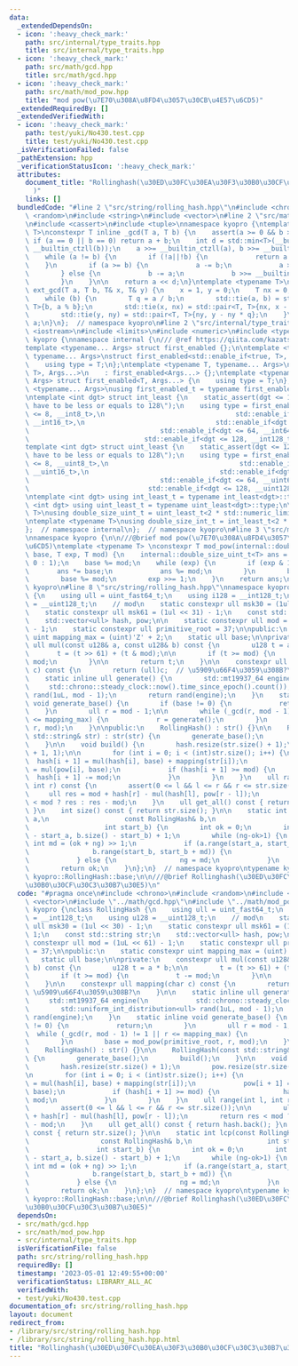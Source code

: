 ```yaml
---
data:
  _extendedDependsOn:
  - icon: ':heavy_check_mark:'
    path: src/internal/type_traits.hpp
    title: src/internal/type_traits.hpp
  - icon: ':heavy_check_mark:'
    path: src/math/gcd.hpp
    title: src/math/gcd.hpp
  - icon: ':heavy_check_mark:'
    path: src/math/mod_pow.hpp
    title: "mod pow(\u7E70\u308A\u8FD4\u3057\u30CB\u4E57\u6CD5)"
  _extendedRequiredBy: []
  _extendedVerifiedWith:
  - icon: ':heavy_check_mark:'
    path: test/yuki/No430.test.cpp
    title: test/yuki/No430.test.cpp
  _isVerificationFailed: false
  _pathExtension: hpp
  _verificationStatusIcon: ':heavy_check_mark:'
  attributes:
    document_title: "Rollinghash(\u30ED\u30FC\u30EA\u30F3\u30B0\u30CF\u30C3\u30B7\u30E5\
      )"
    links: []
  bundledCode: "#line 2 \"src/string/rolling_hash.hpp\"\n#include <chrono>\n#include\
    \ <random>\n#include <string>\n#include <vector>\n#line 2 \"src/math/gcd.hpp\"\
    \n#include <cassert>\n#include <tuple>\nnamespace kyopro {\ntemplate <typename\
    \ T>\nconstexpr T inline _gcd(T a, T b) {\n    assert(a >= 0 && b >= 0);\n   \
    \ if (a == 0 || b == 0) return a + b;\n    int d = std::min<T>(__builtin_ctzll(a),\
    \ __builtin_ctzll(b));\n    a >>= __builtin_ctzll(a), b >>= __builtin_ctzll(b);\n\
    \    while (a != b) {\n        if (!a||!b) {\n            return a + b;\n    \
    \    }\n        if (a >= b) {\n            a -= b;\n            a >>= __builtin_ctzll(a);\n\
    \        } else {\n            b -= a;\n            b >>= __builtin_ctzll(b);\n\
    \        }\n    }\n\n    return a << d;\n}\ntemplate <typename T>\nconstexpr T\
    \ ext_gcd(T a, T b, T& x, T& y) {\n    x = 1, y = 0;\n    T nx = 0, ny = 1;\n\
    \    while (b) {\n        T q = a / b;\n        std::tie(a, b) = std::pair<T,\
    \ T>{b, a % b};\n        std::tie(x, nx) = std::pair<T, T>{nx, x - nx * q};\n\
    \        std::tie(y, ny) = std::pair<T, T>{ny, y - ny * q};\n    }\n    return\
    \ a;\n}\n};  // namespace kyopro\n#line 2 \"src/internal/type_traits.hpp\"\n#include\
    \ <iostream>\n#include <limits>\n#include <numeric>\n#include <typeinfo>\nnamespace\
    \ kyopro {\nnamespace internal {\n/// @ref https://qiita.com/kazatsuyu/items/f8c3b304e7f8b35263d8\n\
    template <typename... Args> struct first_enabled {};\n\ntemplate <typename T,\
    \ typename... Args>\nstruct first_enabled<std::enable_if<true, T>, Args...> {\n\
    \    using type = T;\n};\ntemplate <typename T, typename... Args>\nstruct first_enabled<std::enable_if<false,\
    \ T>, Args...>\n    : first_enabled<Args...> {};\ntemplate <typename T, typename...\
    \ Args> struct first_enabled<T, Args...> {\n    using type = T;\n};\n\ntemplate\
    \ <typename... Args>\nusing first_enabled_t = typename first_enabled<Args...>::type;\n\
    \ntemplate <int dgt> struct int_least {\n    static_assert(dgt <= 128, \"digit\
    \ have to be less or equals to 128\");\n    using type = first_enabled_t<std::enable_if<dgt\
    \ <= 8, __int8_t>,\n                                 std::enable_if<dgt <= 16,\
    \ __int16_t>,\n                                 std::enable_if<dgt <= 32, __int32_t>,\n\
    \                                 std::enable_if<dgt <= 64, __int64_t>,\n    \
    \                             std::enable_if<dgt <= 128, __int128_t> >;\n};\n\
    template <int dgt> struct uint_least {\n    static_assert(dgt <= 128, \"digit\
    \ have to be less or equals to 128\");\n    using type = first_enabled_t<std::enable_if<dgt\
    \ <= 8, __uint8_t>,\n                                 std::enable_if<dgt <= 16,\
    \ __uint16_t>,\n                                 std::enable_if<dgt <= 32, __uint32_t>,\n\
    \                                 std::enable_if<dgt <= 64, __uint64_t>,\n   \
    \                              std::enable_if<dgt <= 128, __uint128_t> >;\n};\n\
    \ntemplate <int dgt> using int_least_t = typename int_least<dgt>::type;\ntemplate\
    \ <int dgt> using uint_least_t = typename uint_least<dgt>::type;\n\ntemplate <typename\
    \ T>\nusing double_size_uint_t = uint_least_t<2 * std::numeric_limits<T>::digits>;\n\
    \ntemplate <typename T>\nusing double_size_int_t = int_least_t<2 * std::numeric_limits<T>::digits>;\n\
    };  // namespace internal\n};  // namespace kyopro\n#line 3 \"src/math/mod_pow.hpp\"\
    \nnamespace kyopro {\n\n///@brief mod pow(\u7E70\u308A\u8FD4\u3057\u30CB\u4E57\
    \u6CD5)\ntemplate <typename T> \nconstexpr T mod_pow(internal::double_size_uint_t<T>\
    \ base, T exp, T mod) {\n    internal::double_size_uint_t<T> ans = (mod == 1 ?\
    \ 0 : 1);\n    base %= mod;\n    while (exp) {\n        if (exp & 1) {\n     \
    \       ans *= base;\n            ans %= mod;\n        }\n        base *= base;\n\
    \        base %= mod;\n        exp >>= 1;\n    }\n    return ans;\n}\n};  // namespace\
    \ kyopro\n#line 8 \"src/string/rolling_hash.hpp\"\nnamespace kyopro {\nclass RollingHash\
    \ {\n    using ull = uint_fast64_t;\n    using i128 = __int128_t;\n    using u128\
    \ = __uint128_t;\n    // mod\n    static constexpr ull msk30 = (1ul << 30) - 1;\n\
    \    static constexpr ull msk61 = (1ul << 31) - 1;\n    const std::string str;\n\
    \    std::vector<ull> hash, pow;\n\n    static constexpr ull mod = (1uL << 61)\
    \ - 1;\n    static constexpr ull primitive_root = 37;\n\npublic:\n    static constexpr\
    \ uint mapping_max = (uint)'Z' + 2;\n    static ull base;\n\nprivate:\n    constexpr\
    \ ull mul(const u128& a, const u128& b) const {\n        u128 t = a * b;\n\n \
    \       t = (t >> 61) + (t & mod);\n\n        if (t >= mod) {\n            t -=\
    \ mod;\n        }\n\n        return t;\n    }\n\n    constexpr ull mapping(char\
    \ c) const {\n        return (ull)c;  // \u5909\u66F4\u3059\u308B?\n    }\n\n\
    \    static inline ull generate() {\n        std::mt19937_64 engine(\n       \
    \     std::chrono::steady_clock::now().time_since_epoch().count());\n        std::uniform_int_distribution<ull>\
    \ rand(1uL, mod - 1);\n        return rand(engine);\n    }\n    static inline\
    \ void generate_base() {\n        if (base != 0) {\n            return;\n    \
    \    }\n        ull r = mod - 1;\n\n        while (_gcd(r, mod - 1) != 1 || r\
    \ <= mapping_max) {\n            r = generate();\n        }\n        base = mod_pow(primitive_root,\
    \ r, mod);\n    }\n\npublic:\n    RollingHash() : str() {}\n\n    RollingHash(const\
    \ std::string& str) : str(str) {\n        generate_base();\n        build();\n\
    \    }\n\n    void build() {\n        hash.resize(str.size() + 1);\n        pow.resize(str.size()\
    \ + 1, 1);\n\n        for (int i = 0; i < (int)str.size(); i++) {\n          \
    \  hash[i + 1] = mul(hash[i], base) + mapping(str[i]);\n            pow[i + 1]\
    \ = mul(pow[i], base);\n            if (hash[i + 1] >= mod) {\n              \
    \  hash[i + 1] -= mod;\n            }\n        }\n    }\n    ull range(int l,\
    \ int r) const {\n        assert(0 <= l && l <= r && r <= str.size());\n\n   \
    \     ull res = mod + hash[r] - mul(hash[l], pow[r - l]);\n        return res\
    \ < mod ? res : res - mod;\n    }\n    ull get_all() const { return hash.back();\
    \ }\n    int size() const { return str.size(); }\n\n    static int lcp(const RollingHash&\
    \ a,\n                   const RollingHash& b,\n                   int start_a,\n\
    \                   int start_b) {\n        int ok = 0;\n        int ng = std::min(a.size()\
    \ - start_a, b.size() - start_b) + 1;\n        while (ng-ok>1) {\n           \
    \ int md = (ok + ng) >> 1;\n            if (a.range(start_a, start_a + md) ==\n\
    \                b.range(start_b, start_b + md)) {\n                ok = md;\n\
    \            } else {\n                ng = md;\n            }\n        }\n\n\
    \        return ok;\n    }\n};\n}  // namespace kyopro\ntypename kyopro::RollingHash::ull\
    \ kyopro::RollingHash::base;\n\n///@brief Rollinghash(\u30ED\u30FC\u30EA\u30F3\
    \u30B0\u30CF\u30C3\u30B7\u30E5)\n"
  code: "#pragma once\n#include <chrono>\n#include <random>\n#include <string>\n#include\
    \ <vector>\n#include \"../math/gcd.hpp\"\n#include \"../math/mod_pow.hpp\"\nnamespace\
    \ kyopro {\nclass RollingHash {\n    using ull = uint_fast64_t;\n    using i128\
    \ = __int128_t;\n    using u128 = __uint128_t;\n    // mod\n    static constexpr\
    \ ull msk30 = (1ul << 30) - 1;\n    static constexpr ull msk61 = (1ul << 31) -\
    \ 1;\n    const std::string str;\n    std::vector<ull> hash, pow;\n\n    static\
    \ constexpr ull mod = (1uL << 61) - 1;\n    static constexpr ull primitive_root\
    \ = 37;\n\npublic:\n    static constexpr uint mapping_max = (uint)'Z' + 2;\n \
    \   static ull base;\n\nprivate:\n    constexpr ull mul(const u128& a, const u128&\
    \ b) const {\n        u128 t = a * b;\n\n        t = (t >> 61) + (t & mod);\n\n\
    \        if (t >= mod) {\n            t -= mod;\n        }\n\n        return t;\n\
    \    }\n\n    constexpr ull mapping(char c) const {\n        return (ull)c;  //\
    \ \u5909\u66F4\u3059\u308B?\n    }\n\n    static inline ull generate() {\n   \
    \     std::mt19937_64 engine(\n            std::chrono::steady_clock::now().time_since_epoch().count());\n\
    \        std::uniform_int_distribution<ull> rand(1uL, mod - 1);\n        return\
    \ rand(engine);\n    }\n    static inline void generate_base() {\n        if (base\
    \ != 0) {\n            return;\n        }\n        ull r = mod - 1;\n\n      \
    \  while (_gcd(r, mod - 1) != 1 || r <= mapping_max) {\n            r = generate();\n\
    \        }\n        base = mod_pow(primitive_root, r, mod);\n    }\n\npublic:\n\
    \    RollingHash() : str() {}\n\n    RollingHash(const std::string& str) : str(str)\
    \ {\n        generate_base();\n        build();\n    }\n\n    void build() {\n\
    \        hash.resize(str.size() + 1);\n        pow.resize(str.size() + 1, 1);\n\
    \n        for (int i = 0; i < (int)str.size(); i++) {\n            hash[i + 1]\
    \ = mul(hash[i], base) + mapping(str[i]);\n            pow[i + 1] = mul(pow[i],\
    \ base);\n            if (hash[i + 1] >= mod) {\n                hash[i + 1] -=\
    \ mod;\n            }\n        }\n    }\n    ull range(int l, int r) const {\n\
    \        assert(0 <= l && l <= r && r <= str.size());\n\n        ull res = mod\
    \ + hash[r] - mul(hash[l], pow[r - l]);\n        return res < mod ? res : res\
    \ - mod;\n    }\n    ull get_all() const { return hash.back(); }\n    int size()\
    \ const { return str.size(); }\n\n    static int lcp(const RollingHash& a,\n \
    \                  const RollingHash& b,\n                   int start_a,\n  \
    \                 int start_b) {\n        int ok = 0;\n        int ng = std::min(a.size()\
    \ - start_a, b.size() - start_b) + 1;\n        while (ng-ok>1) {\n           \
    \ int md = (ok + ng) >> 1;\n            if (a.range(start_a, start_a + md) ==\n\
    \                b.range(start_b, start_b + md)) {\n                ok = md;\n\
    \            } else {\n                ng = md;\n            }\n        }\n\n\
    \        return ok;\n    }\n};\n}  // namespace kyopro\ntypename kyopro::RollingHash::ull\
    \ kyopro::RollingHash::base;\n\n///@brief Rollinghash(\u30ED\u30FC\u30EA\u30F3\
    \u30B0\u30CF\u30C3\u30B7\u30E5)"
  dependsOn:
  - src/math/gcd.hpp
  - src/math/mod_pow.hpp
  - src/internal/type_traits.hpp
  isVerificationFile: false
  path: src/string/rolling_hash.hpp
  requiredBy: []
  timestamp: '2023-05-01 12:49:55+00:00'
  verificationStatus: LIBRARY_ALL_AC
  verifiedWith:
  - test/yuki/No430.test.cpp
documentation_of: src/string/rolling_hash.hpp
layout: document
redirect_from:
- /library/src/string/rolling_hash.hpp
- /library/src/string/rolling_hash.hpp.html
title: "Rollinghash(\u30ED\u30FC\u30EA\u30F3\u30B0\u30CF\u30C3\u30B7\u30E5)"
---
```

